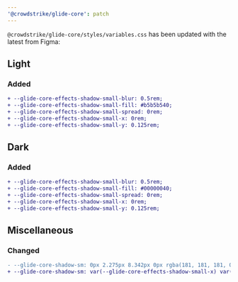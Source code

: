 ```yaml
---
'@crowdstrike/glide-core': patch
---
```


`@crowdstrike/glide-core/styles/variables.css` has been updated with the latest from Figma:

## Light

### Added

```diff
+ --glide-core-effects-shadow-small-blur: 0.5rem;
+ --glide-core-effects-shadow-small-fill: #b5b5b540;
+ --glide-core-effects-shadow-small-spread: 0rem;
+ --glide-core-effects-shadow-small-x: 0rem;
+ --glide-core-effects-shadow-small-y: 0.125rem;
```

## Dark

### Added

```diff
+ --glide-core-effects-shadow-small-blur: 0.5rem;
+ --glide-core-effects-shadow-small-fill: #00000040;
+ --glide-core-effects-shadow-small-spread: 0rem;
+ --glide-core-effects-shadow-small-x: 0rem;
+ --glide-core-effects-shadow-small-y: 0.125rem;
```

## Miscellaneous

### Changed

```diff
- --glide-core-shadow-sm: 0px 2.275px 8.342px 0px rgba(181, 181, 181, 0.25);
+ --glide-core-shadow-sm: var(--glide-core-effects-shadow-small-x) var(--glide-core-effects-shadow-small-y) var(--glide-core-effects-shadow-small-blur) var(--glide-core-effects-shadow-small-spread) var(--glide-core-effects-shadow-small-fill);
```
